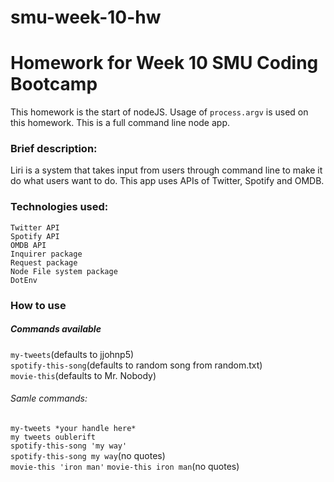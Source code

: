 # smu-week-10-hw
# Homework for Week 10 SMU Coding Bootcamp

This homework is the start of nodeJS. Usage of `process.argv` is used on this homework. This is a full command line node app.

### Brief description:

Liri is a system that takes input from users through command line to make it do what users want to do. This app uses APIs of Twitter, Spotify and OMDB.

### Technologies used:

`Twitter API`  
`Spotify API`  
`OMDB API`  
`Inquirer package`  
`Request package`  
`Node File system package`  
`DotEnv`  

### How to use

##### Commands available
`my-tweets`(defaults to jjohnp5)  
`spotify-this-song`(defaults to random song from random.txt)  
`movie-this`(defaults to Mr. Nobody)  

###### Samle commands:
`my-tweets *your handle here*`  
`my tweets oublerift`  
`spotify-this-song 'my way'`  
`spotify-this-song my way`(no quotes)  
`movie-this 'iron man'`
`movie-this iron man`(no quotes)